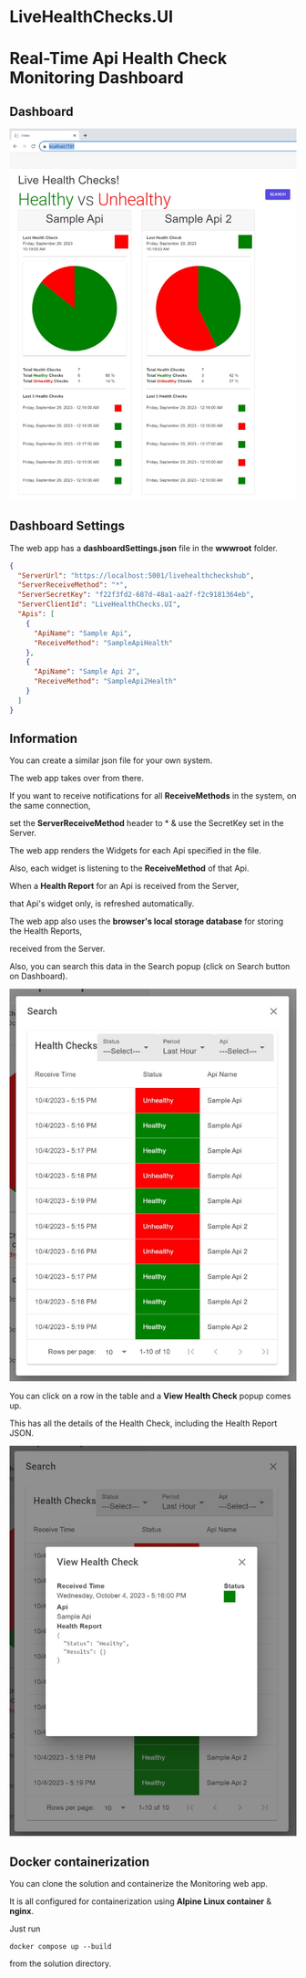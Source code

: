 # LiveHealthChecks.UI
# Real-Time Api Health Check Monitoring Dashboard

## Dashboard

![**Sample Monitoring web app - LiveHealthChecks.UI**](/Docs/LiveHealthChecks-UI.jpg)

## Dashboard Settings

The web app has a **dashboardSettings.json** file in the **wwwroot** folder.

```JSON
{
  "ServerUrl": "https://localhost:5001/livehealthcheckshub",
  "ServerReceiveMethod": "*",
  "ServerSecretKey": "f22f3fd2-687d-48a1-aa2f-f2c9181364eb",
  "ServerClientId": "LiveHealthChecks.UI",
  "Apis": [
    {
      "ApiName": "Sample Api",
      "ReceiveMethod": "SampleApiHealth"
    },
    {
      "ApiName": "Sample Api 2",
      "ReceiveMethod": "SampleApi2Health"
    }
  ]
}
```

## Information

You can create a similar json file for your own system.

The web app takes over from there.

If you want to receive notifications for all **ReceiveMethods** in the system, on the same connection,

set the **ServerReceiveMethod** header to * & use the SecretKey set in the Server.

The web app renders the Widgets for each Api specified in the file.

Also, each widget is listening to the **ReceiveMethod** of that Api.

When a **Health Report** for an Api is received from the Server,

that Api's widget only, is refreshed automatically.

The web app also uses the **browser's local storage database** for storing the Health Reports,

received from the Server.

Also, you can search this data in the Search popup (click on Search button on Dashboard).

![**Search**](/Docs/LiveHealthChecks-UI-Search.jpg)

You can click on a row in the table and a **View Health Check** popup comes up.

This has all the details of the Health Check, including the Health Report JSON.

![**View Health Check**](/Docs/LiveHealthChecks-UI-ViewHealthCheck.jpg)

## Docker containerization

You can clone the solution and containerize the Monitoring web app.

It is all configured for containerization using **Alpine Linux container** & **nginx**.

Just run

```
docker compose up --build
```

from the solution directory.